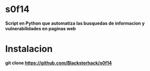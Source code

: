 # s0f14 
__Script en Python que automatiza las busquedas de informacion y vulnerabilidades en paginas web__ 

# Instalacion
__git clone https://github.com/Blacksterhack/s0f14__
